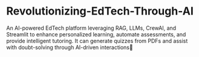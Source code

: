 # Revolutionizing-EdTech-Through-AI
An AI-powered EdTech platform leveraging RAG, LLMs, CrewAI, and Streamlit to enhance personalized learning, automate assessments, and provide intelligent tutoring. It can generate quizzes from PDFs and assist with doubt-solving through AI-driven interactions🚀
